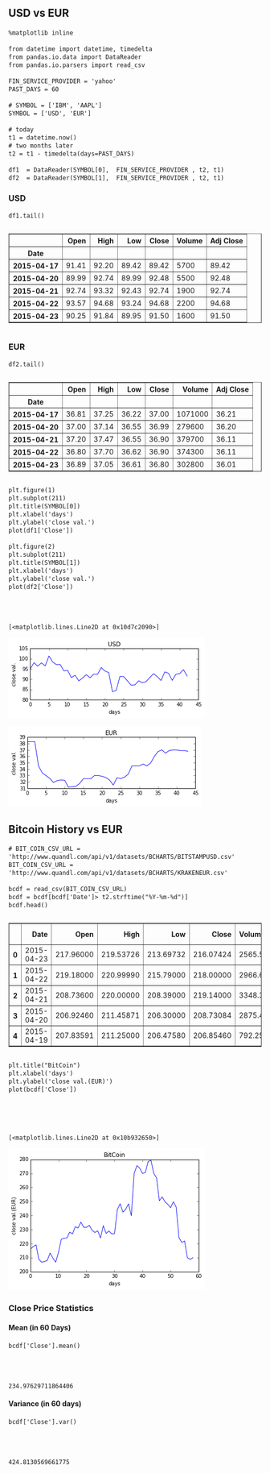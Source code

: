 

## USD vs EUR


    %matplotlib inline
    
    from datetime import datetime, timedelta
    from pandas.io.data import DataReader
    from pandas.io.parsers import read_csv
    
    FIN_SERVICE_PROVIDER = 'yahoo'
    PAST_DAYS = 60
    
    # SYMBOL = ['IBM', 'AAPL']
    SYMBOL = ['USD', 'EUR']
    
    # today
    t1 = datetime.now()
    # two months later
    t2 = t1 - timedelta(days=PAST_DAYS)
    
    df1  = DataReader(SYMBOL[0],  FIN_SERVICE_PROVIDER , t2, t1)
    df2  = DataReader(SYMBOL[1],  FIN_SERVICE_PROVIDER , t2, t1)

### USD


    df1.tail()




<div style="max-height:1000px;max-width:1500px;overflow:auto;">
<table border="1" class="dataframe">
  <thead>
    <tr style="text-align: right;">
      <th></th>
      <th>Open</th>
      <th>High</th>
      <th>Low</th>
      <th>Close</th>
      <th>Volume</th>
      <th>Adj Close</th>
    </tr>
    <tr>
      <th>Date</th>
      <th></th>
      <th></th>
      <th></th>
      <th></th>
      <th></th>
      <th></th>
    </tr>
  </thead>
  <tbody>
    <tr>
      <th>2015-04-17</th>
      <td>91.41</td>
      <td>92.20</td>
      <td>89.42</td>
      <td>89.42</td>
      <td>5700</td>
      <td>89.42</td>
    </tr>
    <tr>
      <th>2015-04-20</th>
      <td>89.99</td>
      <td>92.74</td>
      <td>89.99</td>
      <td>92.48</td>
      <td>5500</td>
      <td>92.48</td>
    </tr>
    <tr>
      <th>2015-04-21</th>
      <td>92.74</td>
      <td>93.32</td>
      <td>92.43</td>
      <td>92.74</td>
      <td>1900</td>
      <td>92.74</td>
    </tr>
    <tr>
      <th>2015-04-22</th>
      <td>93.57</td>
      <td>94.68</td>
      <td>93.24</td>
      <td>94.68</td>
      <td>2200</td>
      <td>94.68</td>
    </tr>
    <tr>
      <th>2015-04-23</th>
      <td>90.25</td>
      <td>91.84</td>
      <td>89.95</td>
      <td>91.50</td>
      <td>1600</td>
      <td>91.50</td>
    </tr>
  </tbody>
</table>
</div>



### EUR


    df2.tail()




<div style="max-height:1000px;max-width:1500px;overflow:auto;">
<table border="1" class="dataframe">
  <thead>
    <tr style="text-align: right;">
      <th></th>
      <th>Open</th>
      <th>High</th>
      <th>Low</th>
      <th>Close</th>
      <th>Volume</th>
      <th>Adj Close</th>
    </tr>
    <tr>
      <th>Date</th>
      <th></th>
      <th></th>
      <th></th>
      <th></th>
      <th></th>
      <th></th>
    </tr>
  </thead>
  <tbody>
    <tr>
      <th>2015-04-17</th>
      <td>36.81</td>
      <td>37.25</td>
      <td>36.22</td>
      <td>37.00</td>
      <td>1071000</td>
      <td>36.21</td>
    </tr>
    <tr>
      <th>2015-04-20</th>
      <td>37.00</td>
      <td>37.14</td>
      <td>36.55</td>
      <td>36.99</td>
      <td>279600</td>
      <td>36.20</td>
    </tr>
    <tr>
      <th>2015-04-21</th>
      <td>37.20</td>
      <td>37.47</td>
      <td>36.55</td>
      <td>36.90</td>
      <td>379700</td>
      <td>36.11</td>
    </tr>
    <tr>
      <th>2015-04-22</th>
      <td>36.80</td>
      <td>37.70</td>
      <td>36.62</td>
      <td>36.90</td>
      <td>374300</td>
      <td>36.11</td>
    </tr>
    <tr>
      <th>2015-04-23</th>
      <td>36.89</td>
      <td>37.05</td>
      <td>36.61</td>
      <td>36.80</td>
      <td>302800</td>
      <td>36.01</td>
    </tr>
  </tbody>
</table>
</div>




    plt.figure(1)
    plt.subplot(211)
    plt.title(SYMBOL[0])
    plt.xlabel('days')
    plt.ylabel('close val.')
    plot(df1['Close'])
    
    plt.figure(2)
    plt.subplot(211)
    plt.title(SYMBOL[1])
    plt.xlabel('days')
    plt.ylabel('close val.')
    plot(df2['Close'])




    [<matplotlib.lines.Line2D at 0x10d7c2090>]




![png](output_6_1.png)



![png](output_6_2.png)


## Bitcoin History vs EUR


    # BIT_COIN_CSV_URL = 'http://www.quandl.com/api/v1/datasets/BCHARTS/BITSTAMPUSD.csv'
    BIT_COIN_CSV_URL = 'http://www.quandl.com/api/v1/datasets/BCHARTS/KRAKENEUR.csv'
    
    bcdf = read_csv(BIT_COIN_CSV_URL)
    bcdf = bcdf[bcdf['Date']> t2.strftime("%Y-%m-%d")]
    bcdf.head()




<div style="max-height:1000px;max-width:1500px;overflow:auto;">
<table border="1" class="dataframe">
  <thead>
    <tr style="text-align: right;">
      <th></th>
      <th>Date</th>
      <th>Open</th>
      <th>High</th>
      <th>Low</th>
      <th>Close</th>
      <th>Volume (BTC)</th>
      <th>Volume (Currency)</th>
      <th>Weighted Price</th>
    </tr>
  </thead>
  <tbody>
    <tr>
      <th>0</th>
      <td>2015-04-23</td>
      <td>217.96000</td>
      <td>219.53726</td>
      <td>213.69732</td>
      <td>216.07424</td>
      <td>2565.565405</td>
      <td>556321.222937</td>
      <td>216.841567</td>
    </tr>
    <tr>
      <th>1</th>
      <td>2015-04-22</td>
      <td>219.18000</td>
      <td>220.99990</td>
      <td>215.79000</td>
      <td>218.00000</td>
      <td>2966.605362</td>
      <td>647436.879653</td>
      <td>218.241660</td>
    </tr>
    <tr>
      <th>2</th>
      <td>2015-04-21</td>
      <td>208.73600</td>
      <td>220.00000</td>
      <td>208.39000</td>
      <td>219.14000</td>
      <td>3348.357437</td>
      <td>708749.197792</td>
      <td>211.670711</td>
    </tr>
    <tr>
      <th>3</th>
      <td>2015-04-20</td>
      <td>206.92460</td>
      <td>211.45871</td>
      <td>206.30000</td>
      <td>208.73084</td>
      <td>2875.411730</td>
      <td>602077.962728</td>
      <td>209.388435</td>
    </tr>
    <tr>
      <th>4</th>
      <td>2015-04-19</td>
      <td>207.83591</td>
      <td>211.25000</td>
      <td>206.47580</td>
      <td>206.85460</td>
      <td>792.255962</td>
      <td>165759.762088</td>
      <td>209.225011</td>
    </tr>
  </tbody>
</table>
</div>




    plt.title("BitCoin")
    plt.xlabel('days')
    plt.ylabel('close val.(EUR)')
    plot(bcdf['Close'])





    [<matplotlib.lines.Line2D at 0x10b932650>]




![png](output_9_1.png)


### Close Price Statistics

#### Mean (in 60 Days)


    bcdf['Close'].mean()




    234.97629711864406



#### Variance (in 60 days)


    bcdf['Close'].var()




    424.8130569661775




    
